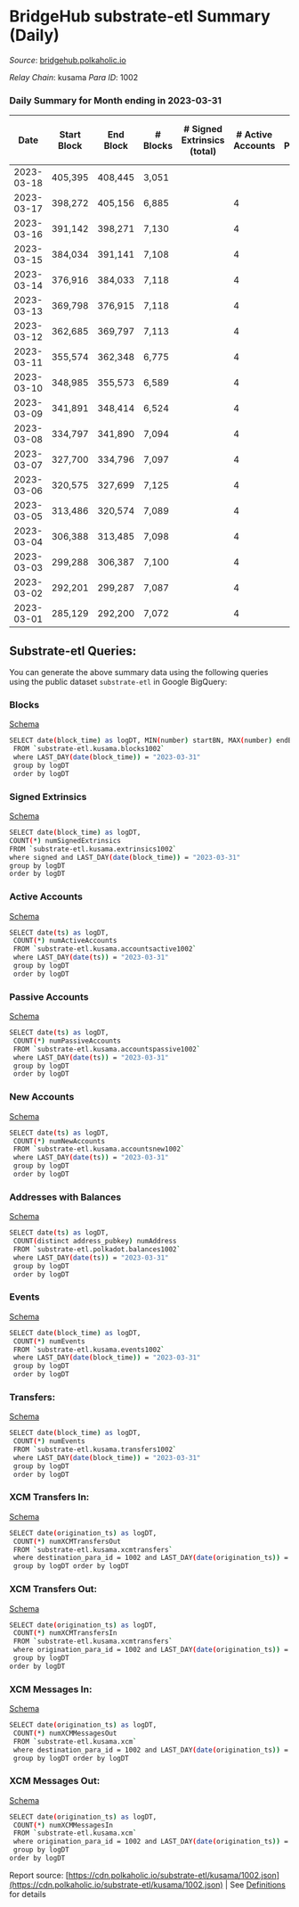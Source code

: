 # BridgeHub substrate-etl Summary (Daily)

_Source_: [bridgehub.polkaholic.io](https://bridgehub.polkaholic.io)

*Relay Chain*: kusama
*Para ID*: 1002



### Daily Summary for Month ending in 2023-03-31


| Date | Start Block | End Block | # Blocks  | # Signed Extrinsics (total) | # Active Accounts | # Passive | # New | # Addresses with Balances | # Events | # Transfers | # XCM Transfers In | # XCM Transfers Out | # XCM In | # XCM Out | Issues | 
| ---- | ----------- | --------- | --------  | --------------------------- | ----------------- | --------- | ----- | ------------------------- | -------- | ----------- | ------------------ | ------------------- | -------- | --------- | ------ |
| 2023-03-18 | 405,395 | 408,445 | 3,051  |  |  |  |  |  | 6,103 |   |   |   |  |  |  |
| 2023-03-17 | 398,272 | 405,156 | 6,885  |  | 4 |  |  |  | 13,774 |   |   |   |  |  |  |
| 2023-03-16 | 391,142 | 398,271 | 7,130  |  | 4 |  |  |  | 14,264 |   |   |   |  |  |  |
| 2023-03-15 | 384,034 | 391,141 | 7,108  |  | 4 |  |  |  | 13,196 |   |   |   |  |  |  |
| 2023-03-14 | 376,916 | 384,033 | 7,118  |  | 4 |  |  |  | 14,240 |   |   |   |  |  |  |
| 2023-03-13 | 369,798 | 376,915 | 7,118  |  | 4 |  |  |  | 14,240 |   |   |   |  |  |  |
| 2023-03-12 | 362,685 | 369,797 | 7,113  |  | 4 |  |  |  | 14,230 |   |   |   |  |  |  |
| 2023-03-11 | 355,574 | 362,348 | 6,775  |  | 4 |  |  |  | 13,554 |   |   |   |  |  |  |
| 2023-03-10 | 348,985 | 355,573 | 6,589  |  | 4 |  |  |  | 13,182 |   |   |   |  |  |  |
| 2023-03-09 | 341,891 | 348,414 | 6,524  |  | 4 |  |  |  | 13,052 |   |   |   |  |  |  |
| 2023-03-08 | 334,797 | 341,890 | 7,094  |  | 4 |  |  |  | 14,192 |   |   |   |  |  |  |
| 2023-03-07 | 327,700 | 334,796 | 7,097  |  | 4 |  |  |  | 14,197 |   |   |   |  |  |  |
| 2023-03-06 | 320,575 | 327,699 | 7,125  |  | 4 |  |  |  | 14,254 |   |   |   |  |  |  |
| 2023-03-05 | 313,486 | 320,574 | 7,089  |  | 4 |  |  |  | 14,182 |   |   |   |  |  |  |
| 2023-03-04 | 306,388 | 313,485 | 7,098  |  | 4 |  |  |  | 14,200 |   |   |   |  |  |  |
| 2023-03-03 | 299,288 | 306,387 | 7,100  |  | 4 |  |  |  | 14,204 |   |   |   |  |  |  |
| 2023-03-02 | 292,201 | 299,287 | 7,087  |  | 4 |  |  |  | 14,178 |   |   |   |  |  |  |
| 2023-03-01 | 285,129 | 292,200 | 7,072  |  | 4 |  |  |  | 14,148 |   |   |   |  |  |  |

## Substrate-etl Queries:
You can generate the above summary data using the following queries using the public dataset `substrate-etl` in Google BigQuery:


### Blocks 

[Schema](https://github.com/colorfulnotion/substrate-etl/blob/main/schema/blocks.json)

```bash
SELECT date(block_time) as logDT, MIN(number) startBN, MAX(number) endBN, COUNT(*) numBlocks 
 FROM `substrate-etl.kusama.blocks1002`  
 where LAST_DAY(date(block_time)) = "2023-03-31" 
 group by logDT 
 order by logDT
```

### Signed Extrinsics 

[Schema](https://github.com/colorfulnotion/substrate-etl/blob/main/schema/extrinsics.json)

```bash
SELECT date(block_time) as logDT, 
COUNT(*) numSignedExtrinsics 
FROM `substrate-etl.kusama.extrinsics1002`  
where signed and LAST_DAY(date(block_time)) = "2023-03-31" 
group by logDT 
order by logDT
```

### Active Accounts 

[Schema](https://github.com/colorfulnotion/substrate-etl/blob/main/schema/accountsactive.json)

```bash
SELECT date(ts) as logDT, 
 COUNT(*) numActiveAccounts 
 FROM `substrate-etl.kusama.accountsactive1002` 
 where LAST_DAY(date(ts)) = "2023-03-31" 
 group by logDT 
 order by logDT
```

### Passive Accounts 

[Schema](https://github.com/colorfulnotion/substrate-etl/blob/main/schema/accountspassive.json)

```bash
SELECT date(ts) as logDT, 
 COUNT(*) numPassiveAccounts 
 FROM `substrate-etl.kusama.accountspassive1002` 
 where LAST_DAY(date(ts)) = "2023-03-31" 
 group by logDT 
 order by logDT
```

### New Accounts 

[Schema](https://github.com/colorfulnotion/substrate-etl/blob/main/schema/accountsnew.json)

```bash
SELECT date(ts) as logDT, 
 COUNT(*) numNewAccounts 
 FROM `substrate-etl.kusama.accountsnew1002` 
 where LAST_DAY(date(ts)) = "2023-03-31" 
 group by logDT
 order by logDT
```

### Addresses with Balances 

[Schema](https://github.com/colorfulnotion/substrate-etl/blob/main/schema/balances.json)

```bash
SELECT date(ts) as logDT,
 COUNT(distinct address_pubkey) numAddress 
 FROM `substrate-etl.polkadot.balances1002` 
 where LAST_DAY(date(ts)) = "2023-03-31" 
 group by logDT 
 order by logDT
```

### Events 

[Schema](https://github.com/colorfulnotion/substrate-etl/blob/main/schema/events.json)

```bash
SELECT date(block_time) as logDT, 
 COUNT(*) numEvents 
 FROM `substrate-etl.kusama.events1002` 
 where LAST_DAY(date(block_time)) = "2023-03-31" 
 group by logDT 
 order by logDT
```

### Transfers:

[Schema](https://github.com/colorfulnotion/substrate-etl/blob/main/schema/transfers.json)

```bash
SELECT date(block_time) as logDT, 
 COUNT(*) numEvents 
 FROM `substrate-etl.kusama.transfers1002` 
 where LAST_DAY(date(block_time)) = "2023-03-31" 
 group by logDT 
 order by logDT
```

### XCM Transfers In: 

[Schema](https://github.com/colorfulnotion/substrate-etl/blob/main/schema/xcmtransfers.json)

```bash
SELECT date(origination_ts) as logDT, 
 COUNT(*) numXCMTransfersOut 
 FROM `substrate-etl.kusama.xcmtransfers` 
 where destination_para_id = 1002 and LAST_DAY(date(origination_ts)) = "2023-03-31" 
 group by logDT order by logDT
```

### XCM Transfers Out: 

[Schema](https://github.com/colorfulnotion/substrate-etl/blob/main/schema/xcmtransfers.json)

```bash
SELECT date(origination_ts) as logDT, 
 COUNT(*) numXCMTransfersIn 
 FROM `substrate-etl.kusama.xcmtransfers` 
 where origination_para_id = 1002 and LAST_DAY(date(origination_ts)) = "2023-03-31" 
 group by logDT 
order by logDT
```

### XCM Messages In: 

[Schema](https://github.com/colorfulnotion/substrate-etl/blob/main/schema/xcm.json)

```bash
SELECT date(origination_ts) as logDT, 
 COUNT(*) numXCMMessagesOut 
 FROM `substrate-etl.kusama.xcm` 
 where destination_para_id = 1002 and LAST_DAY(date(origination_ts)) = "2023-03-31" 
 group by logDT order by logDT
```

### XCM Messages Out: 

[Schema](https://github.com/colorfulnotion/substrate-etl/blob/main/schema/xcm.json)

```bash
SELECT date(origination_ts) as logDT, 
 COUNT(*) numXCMMessagesIn 
 FROM `substrate-etl.kusama.xcm` 
 where origination_para_id = 1002 and LAST_DAY(date(origination_ts)) = "2023-03-31" 
 group by logDT 
order by logDT
```


Report source: [https://cdn.polkaholic.io/substrate-etl/kusama/1002.json](https://cdn.polkaholic.io/substrate-etl/kusama/1002.json) | See [Definitions](/DEFINITIONS.md) for details
